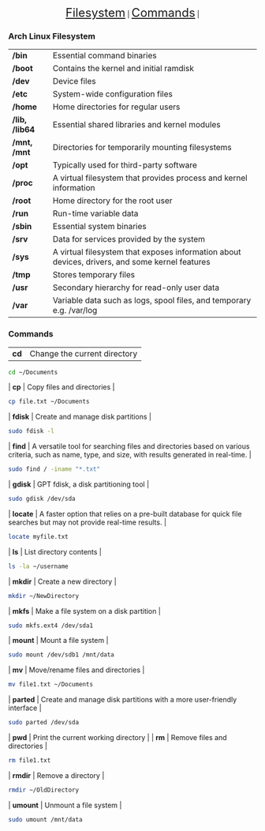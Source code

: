 <p align="center">
    <a href="#arch-linux-filesystem" style="font-size: 24px;">Filesystem</a> |
    <a href="#common-commands" style="font-size: 24px;">Commands</a> |
</p>

### Arch Linux Filesystem
|     |     |
| --- | --- |
| **/bin** | Essential command binaries |
| **/boot** | Contains the kernel and initial ramdisk |
| **/dev** | Device files |
| **/etc** | System-wide configuration files |
| **/home** | Home directories for regular users |
| **/lib, /lib64** | Essential shared libraries and kernel modules |
| **/mnt, /mnt** | Directories for temporarily mounting filesystems |
| **/opt** | Typically used for third-party software |
| **/proc** | A virtual filesystem that provides process and kernel information |
| **/root** | Home directory for the root user |
| **/run** | Run-time variable data |
| **/sbin** | Essential system binaries |
| **/srv** | Data for services provided by the system |
| **/sys** | A virtual filesystem that exposes information about devices, drivers, and some kernel features |
| **/tmp** | Stores temporary files |
| **/usr** | Secondary hierarchy for read-only user data |
| **/var** | Variable data such as logs, spool files, and temporary e.g. /var/log |

### Commands

|     |     |
| --- | --- |
| **cd** | Change the current directory |
```bash
cd ~/Documents
```
| **cp** | Copy files and directories |
```bash
cp file.txt ~/Documents
```
| **fdisk** | Create and manage disk partitions |
```bash
sudo fdisk -l
```
| **find** | A versatile tool for searching files and directories based on various criteria, such as name, type, and size, with results generated in real-time. |
```bash
sudo find / -iname "*.txt"
```
| **gdisk** | GPT fdisk, a disk partitioning tool |
```bash
sudo gdisk /dev/sda
```
| **locate** | A faster option that relies on a pre-built database for quick file searches but may not provide real-time results. |
```bash
locate myfile.txt
```
| **ls** | List directory contents |
```bash
ls -la ~/username
```
| **mkdir** | Create a new directory |
```bash
mkdir ~/NewDirectory
```
| **mkfs** | Make a file system on a disk partition |
```bash
sudo mkfs.ext4 /dev/sda1
```
| **mount** | Mount a file system |
```bash
sudo mount /dev/sdb1 /mnt/data
```
| **mv** | Move/rename files and directories |
```bash
mv file1.txt ~/Documents
```
| **parted** | Create and manage disk partitions with a more user-friendly interface |
```bash
sudo parted /dev/sda
```
| **pwd** | Print the current working directory |
| **rm** | Remove files and directories |
```bash
rm file1.txt
```
| **rmdir** | Remove a directory |
```bash
rmdir ~/OldDirectory
```
| **umount** | Unmount a file system |
```bash
sudo umount /mnt/data
```